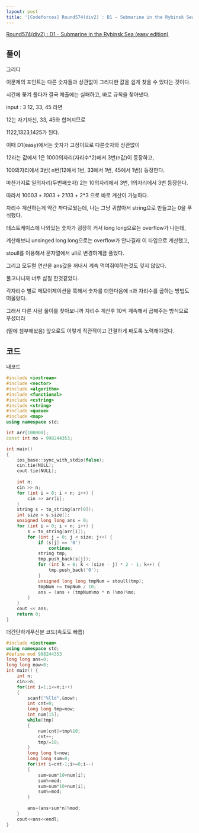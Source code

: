 ```yaml
---
layout: post
title: '[Codeforces] Round574(div2) : D1 - Submarine in the Rybinsk Sea (easy edition)'
---
```


[Round574(div2) : D1 - Submarine in the Rybinsk Sea (easy edition)](http://codeforces.com/contest/1195/problem/D1)

## 풀이

그리디

이문제의 포인트는 다른 숫자들과 상관없이 그리디한 값을 쉽게 찾을 수 있다는 것이다.

시간에 쫓겨 풀다가 결국 제출에는 실패하고, 바로 규칙을 찾아냈다.

input : 3
12, 33, 45 라면

12는 자기자신, 33, 45와 합쳐지므로

1122,1323,1425가 된다.

이때 D1(easy)에서는 숫자가 고정이므로 다른숫자와 상관없이

12라는 값에서 1은 1000의자리(자리수*2)에서 3번(n값)이 등장하고, 

100의자리에서 3번( n번(12에서 1번, 33에서 1번, 45에서 1번)) 등장한다.

마찬가지로 일의자리(두번째숫자) 2는 10의자리에서 3번, 1의자리에서 3번 등장한다.

따라서 1000*3 + 100*3 + 2*10*3 + 2*3 으로 바로 계산이 가능하다.

자리수 계산하는게 약간 까다로웠는데, 나는 그냥 귀찮아서 string으로 만들고는 0을 푸쉬했다.

테스트케이스에 나와있는 숫자가 굉장히 커서 long long으로는 overflow가 나는데,

계산해보니 unsinged long long으로는 overflow가 안나길래 이 타입으로 계산했고,

stoull를 이용해서 문자열에서 ull로 변경하게끔 풀었다.

그리고 모듀럴 연산을 ans값을 꺼내서 계속 먹여줘야하는것도 잊지 않았다.

풀고나니까 너무 삽질 한것같았다.

각자리수 별로 메모이제이션을 쭉해서 숫자를 더한다음에 n과 자리수를 곱하는 방법도 떠올랐다.

그래서 다른 사람 풀이를 찾아보니까 자리수 계산후 10씩 계속해서 곱해주는 방식으로 푸셨더라

(밑에 첨부해놨음) 앞으로도 이렇게 직관적이고 간결하게 짜도록 노력해야겠다.


## 코드

내코드

```cpp
#include <iostream>
#include <vector>
#include <algorithm>
#include <functional>
#include <cstring>
#include <string>
#include <queue>
#include <map>
using namespace std;

int arr[100000];
const int mo = 998244353;

int main()
{
    ios_base::sync_with_stdio(false);
    cin.tie(NULL);
    cout.tie(NULL);
    
    int n;
    cin >> n;
    for (int i = 0; i < n; i++) {
        cin >> arr[i];
    }
    string s = to_string(arr[0]);
    int size = s.size();
    unsigned long long ans = 0;
    for (int i = 0; i < n; i++) {
        s = to_string(arr[i]);
        for (int j = 0; j < size; j++) {
            if (s[j] == '0')
                continue;
            string tmp;
            tmp.push_back(s[j]);
            for (int k = 0; k < (size - j) * 2 - 1; k++) {
                tmp.push_back('0');
            }
            unsigned long long tmpNum = stoull(tmp);
            tmpNum += tmpNum / 10;
            ans = (ans + (tmpNum%mo * n )%mo)%mo;
        }
    }
    cout << ans;
    return 0;
}
```

더간단하게푸신분 코드(속도도 빠름)

```cpp
#include <iostream>
using namespace std;
#define mod 998244353
long long ans=0;
long long now=0;
int main() {
    int n;
    cin>>n;
    for(int i=1;i<=n;i++)
    {
        scanf("%lld",&now);
        int cnt=0;
        long long tmp=now;
        int num[15];
        while(tmp)
        {
            num[cnt]=tmp%10;
            cnt++;
            tmp/=10;
        }
        long long t=now;
        long long sum=0;
        for(int i=cnt-1;i>=0;i--)
        {
            sum=sum*10+num[i];
            sum%=mod; 
            sum=sum*10+num[i];
            sum%=mod; 
        }
 
        ans=(ans+sum*n)%mod;
    }
    cout<<ans<<endl;
}
```
